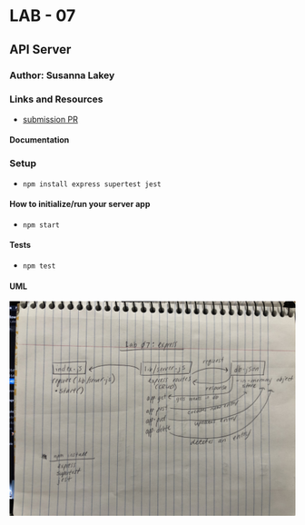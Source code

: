 # LAB - 07

## API Server

### Author: Susanna Lakey

### Links and Resources
* [submission PR](https://github.com/susannalakey-401-advanced-javascript/lab-07-api-server/pull/1)


#### Documentation


### Setup
* `npm install express supertest jest`


#### How to initialize/run your server app
* `npm start`
  
#### Tests
* `npm test`

#### UML
![UML](assets/lab-07-UML.jpg)
